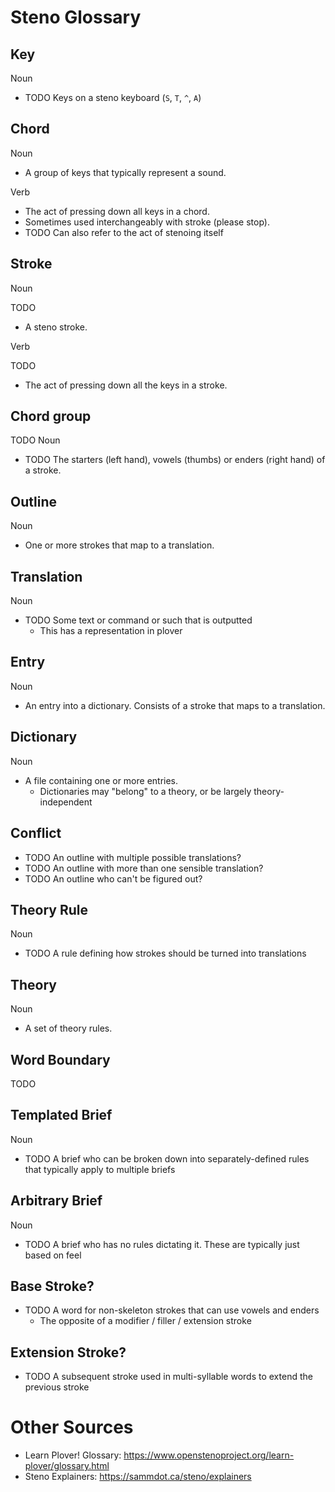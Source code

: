# Steno Glossary

## Key
Noun

- TODO Keys on a steno keyboard (`S`, `T`, `^`, `A`)

## Chord
Noun

- A group of keys that typically represent a sound.

Verb
- The act of pressing down all keys in a chord.
- Sometimes used interchangeably with stroke (please stop).
- TODO Can also refer to the act of stenoing itself

## Stroke
Noun

TODO
- A steno stroke.

Verb

TODO
- The act of pressing down all the keys in a stroke.

## Chord group
TODO
Noun

- TODO The starters (left hand), vowels (thumbs) or enders (right hand) of a stroke.

## Outline
Noun

- One or more strokes that map to a translation.

## Translation
Noun

- TODO Some text or command or such that is outputted
  - This has a representation in plover

## Entry
Noun

- An entry into a dictionary. Consists of a stroke that maps to a translation.

## Dictionary
Noun

- A file containing one or more entries.
  - Dictionaries may "belong" to a theory, or be largely theory-independent

## Conflict

- TODO An outline with multiple possible translations?
- TODO An outline with more than one sensible translation?
- TODO An outline who can't be figured out?

## Theory Rule
Noun

- TODO A rule defining how strokes should be turned into translations

## Theory
Noun

- A set of theory rules.

## Word Boundary

TODO

## Templated Brief
Noun

- TODO A brief who can be broken down into separately-defined rules that typically apply to multiple briefs

## Arbitrary Brief
Noun

- TODO A brief who has no rules dictating it. These are typically just based on feel

## Base Stroke?
- TODO A word for non-skeleton strokes that can use vowels and enders
  - The opposite of a modifier / filler / extension stroke

## Extension Stroke?
- TODO A subsequent stroke used in multi-syllable words to extend the previous stroke

# Other Sources

- Learn Plover! Glossary: https://www.openstenoproject.org/learn-plover/glossary.html
- Steno Explainers: https://sammdot.ca/steno/explainers
